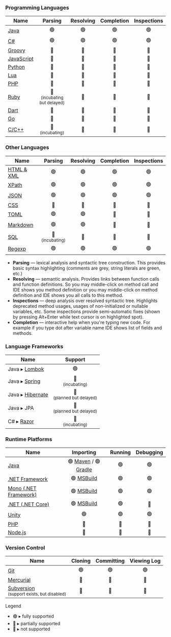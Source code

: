 
### Programming Languages
| Name | Parsing | Resolving | Completion | Inspections |
| ---- |:-------:|:---------:|:----------:|:-----------:|
| [Java](https://github.com/consulo/consulo-java)             | 🟢 | 🟢 | 🟢 | 🟢
| [C#](https://github.com/consulo/consulo-csharp)             | 🟢 | 🟢 | 🟢 | 🟢
| [Groovy](https://github.com/consulo/consulo-groovy) | 🔵 | 🔵 | 🔵 | 🔵
| [JavaScript](https://github.com/consulo/consulo-javascript) | 🔵 | 🔵 | 🔵 | 🔵
| [Python](https://github.com/consulo/consulo-python) | 🔵 | 🔵 | 🔵 | 🔵
| [Lua](https://github.com/consulo/consulo-lua) | 🔵 | 🔵 | 🔵 | 🔵
| [PHP](https://github.com/consulo/consulo-php)               | 🔵 | 🔵 | 🔵 | 🔴
| [Ruby](https://github.com/consulo/incubating-consulo-ruby)  | 🔵<br><sup>(incubating but delayed)</sup> | 🔴 | 🔴 | 🔴
| [Dart](https://github.com/consulo/consulo-google-dart)      | 🔵 | 🔵 | 🔵 | 🔵
| [Go](https://github.com/consulo/consulo-google-go)          | 🔵 | 🔵 | 🔵 | 🔵
| [C/C++](https://github.com/consulo/incubating-consulo-cpp)  | 🔵<br><sup>(incubating)</sup> | 🔴 | 🔴 | 🔴

### Other Languages
| Name | Parsing | Resolving | Completion | Inspections |
| ---- |:-------:|:---------:|:----------:|:-----------:|
| [HTML & XML](https://github.com/consulo/consulo-xml)        | 🟢 | 🟢 | 🟢 | 🟢
| [XPath](https://github.com/consulo/consulo-xpath)        | 🟢 | 🟢 | 🟢 | 🟢
| [JSON](https://github.com/consulo/consulo-javascript)       | 🟢 | 🟢 | 🟢 | 🟢
| [CSS](https://github.com/consulo/consulo-css)               | 🔵 | 🔵 | 🔵 | 🔴
| [TOML](https://github.com/consulo/consulo-toml)               | 🟢 | 🟢 | 🔵 | 🔵
| [Markdown](https://github.com/consulo/consulo-markdown)               | 🟢 | 🟢 | 🔵 | 🔵
| [SQL](https://github.com/consulo/consulo-database)          | 🔵<br><sup>(incubating)</sup> | 🔴 | 🔴 | 🔴
| [Regexp](https://github.com/consulo/consulo-regexp)       | 🟢 | 🟢 | 🟢 | 🟢

* __Parsing__ — lexical analysis and syntactic tree construction. This provides basic syntax highlighting (comments are grey, string literals are green, etc.)
* __Resolving__ — semantic analysis. Provides links between function calls and function definitions. So you may middle-click on method call and IDE shows you method definition or you may middle-click on method definition and IDE shows you all calls to this method.
* __Inspections__ — deep analysis over resolved syntactic tree. Highlights deprecated method usages, usages of non-initialized or nullable variables, etc. Some inspections provide semi-automatic fixes (shown by pressing Alt+Enter while text cursor is on highlighted spot).
* __Completion__ — interactive help when you're typing new code. For example if you type dot after variable name IDE shows list of fields and methods.

### Language Frameworks
| Name | Support |
| ---- | :-------: |
| Java ▸ [Lombok](https://github.com/consulo/consulo-lombok)       | 🟢
| Java ▸ [Spring](https://github.com/consulo/incubating-consulo-spring)       | 🔵 <br><sup>(incubating)</sup>
| Java ▸ [Hibernate](https://github.com/consulo/incubating-consulo-hibernate) | 🔴 <br><sup>(planned but delayed)</sup>
| Java ▸ JPA                                                                  | 🔴 <br><sup>(planned but delayed)</sup>
| C# ▸ [Razor](https://github.com/consulo/incubating-consulo-razor)           | 🔵 <br><sup>(incubating)</sup>

### Runtime Platforms
| Name | Importing | Running | Debugging |
| ---- | :---------: |:-------:|:---------:|
| [Java](https://github.com/consulo/consulo-java) | 🟢 [Maven](https://github.com/consulo/consulo-maven) / 🟢 [Gradle](https://github.com/consulo/consulo-gradle) | 🟢 | 🟢
| [.NET Framework](https://github.com/consulo/consulo-dotnet-microsoft)   | 🟢 [MSBuild](https://github.com/consulo/consulo-msbuild) | 🟢 | 🟢
| [Mono (.NET Framework)](https://github.com/consulo/consulo-dotnet-mono) | 🟢 [MSBuild](https://github.com/consulo/consulo-msbuild) | 🟢 | 🟢
| [.NET (.NET Core)](https://github.com/consulo/consulo-dotnet-core)      | 🟢 [MSBuild](https://github.com/consulo/consulo-msbuild) | 🟢 | 🔴
| [Unity](https://github.com/consulo/consulo-unity3d)                     | 🟢 | 🟢 | 🟢
| [PHP](https://github.com/consulo/consulo-php)                           | 🔵 | 🔵 | 🔴
| [Node.js](https://github.com/consulo/consulo-nodejs)                    | 🔵 | 🔵 | 🔴

### Version Control
| Name | Cloning | Committing | Viewing Log|
| ---- | :---------: |:-------:|:-----------:|
| [Git](https://github.com/consulo/consulo-git) |🟢|🟢|🟢|
| [Mercurial](https://github.com/consulo/consulo-mercurial) |🔵|🔵|🔵|
| [Subversion](https://github.com/consulo/consulo-apache-subversion) <br><sup>(support exists, but disabled)</sup>|🔴|🔴|🔴


Legend 
  - 🟢 ▸ fully supported
  - 🔵 ▸ partially supported
  - 🔴 ▸ not supported
